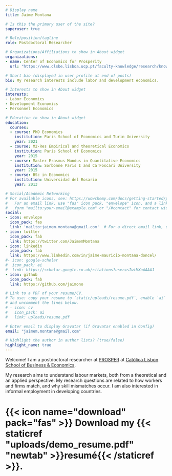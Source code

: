 ```yaml
---
# Display name
title: Jaime Montana

# Is this the primary user of the site?
superuser: true

# Role/position/tagline
role: Postdoctoral Researcher

# Organizations/Affiliations to show in About widget
organizations:
- name: Center of Economics for Prosperity
  url: "https://www.clsbe.lisboa.ucp.pt/faculty-knowledge/research/knowledge-hubs/prosper-center-economics-prosperity"

# Short bio (displayed in user profile at end of posts)
bio: My research interests include labor and development economics.

# Interests to show in About widget
interests:
- Labor Economics
- Development Economics
- Personnel Economics

# Education to show in About widget
education:
  courses:
  - course: PhD Economics
    institution: Paris School of Economics and Turin University
    year: 2021
  - course: M2-Res Empirical and theoretical Economics
    institution: Paris School of Economics
    year: 2015
  - course: Master Erasmus Mundus in Quantitative Economics
    institution: Sorbonne Paris I and Ca'Foscari University
    year: 2015
  - course: BSc in Economics
    institution: Universidad del Rosario
    year: 2013

# Social/Academic Networking
# For available icons, see: https://wowchemy.com/docs/getting-started/page-builder/#icons
#   For an email link, use "fas" icon pack, "envelope" icon, and a link in the
#   form "mailto:your-email@example.com" or "/#contact" for contact widget.
social:
- icon: envelope
  icon_pack: fas
  link: 'mailto:jaimem.montana@gmail.com'  # For a direct email link, use "mailto:jaime.montana@psemail.eu".
- icon: twitter
  icon_pack: fab
  link: https://twitter.com/JaimemMontana
- icon: linkedin
  icon_pack: fab
  link: https://www.linkedin.com/in/jaime-mauricio-montana-doncel/
#- icon: google-scholar
#  icon_pack: ai
#  link: https://scholar.google.co.uk/citations?user=sIwtMXoAAAAJ
- icon: github
  icon_pack: fab
  link: https://github.com/jaimono

# Link to a PDF of your resume/CV.
# To use: copy your resume to `static/uploads/resume.pdf`, enable `ai` icons in `params.toml`, 
# and uncomment the lines below.
# - icon: cv
#   icon_pack: ai
#   link: uploads/resume.pdf

# Enter email to display Gravatar (if Gravatar enabled in Config)
email: "jaimem.montana@gmail.com"

# Highlight the author in author lists? (true/false)
highlight_name: true
---
```


Welcome! I am a postdoctoral researcher at [PROSPER](https://www.clsbe.lisboa.ucp.pt/faculty-knowledge/research/knowledge-hubs/prosper-center-economics-prosperity) at [Católica Lisbon School of Business & Economics](https://www.clsbe.lisboa.ucp.pt/).

My research aims to understand labour markets, both from a theoretical and an applied perspective. My research questions are related to how workers and firms match, and why skill mismatches occur. I am also interested in informal employment in developing countries.

# {{< icon name="download" pack="fas" >}} Download my {{< staticref "uploads/demo_resume.pdf" "newtab" >}}resumé{{< /staticref >}}.
